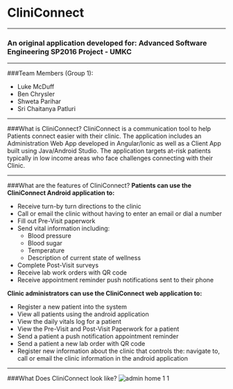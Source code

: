 # CliniConnect

---

### An original application developed for: Advanced Software Engineering SP2016 Project - UMKC
---

###Team Members (Group 1): 
* Luke McDuff
* Ben Chrysler 
* Shweta Parihar
* Sri Chaitanya Patluri

---
###What is CliniConnect?
CliniConnect is a communication tool to help Patients connect easier with their clinic. The application includes an Administration Web App developed in Angular/Ionic as well as a Client App built using Java/Android Studio. The application targets at-risk patients typically in low income areas who face challenges connecting with their Clinic.

---
###What are the features of CliniConnect?
**Patients can use the CliniConnect Android application to:**
* Receive turn-by turn directions to the clinic
* Call or email the clinic without having to enter an email or dial a number
* Fill out Pre-Visit paperwork
* Send vital information including:
  * Blood pressure
  * Blood sugar
  * Temperature
  * Description of current state of wellness
* Complete Post-Visit surveys
* Receive lab work orders with QR code
* Receive appointment reminder push notifications sent to their phone

**Clinic administrators can use the CliniConnect web application to:**
* Register a new patient into the system
* View all patients using the android application
* View the daily vitals log for a patient
* View the Pre-Visit and Post-Visit Paperwork for a patient
* Send a patient a push notification appointment reminder
* Send a patient a new lab order with QR code
* Register new information about the clinic that controls the: navigate to, call or email the clinic information in the android application

---
###What Does CliniConnect look like?
![admin home 1 1](https://cloud.githubusercontent.com/assets/11081968/15002946/37e0f8f2-116c-11e6-9d3f-43aa1df79cfd.PNG)
